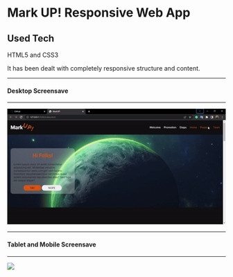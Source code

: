 # Mark UP! Responsive Web App

<h2>Used Tech</h2>

<p>HTML5 and CSS3</p>

<p>It has been dealt with completely responsive structure and content.</p>

<hr>
<h4>Desktop Screensave</h4>
<hr>
<img src="./markup-responsive-desktop.gif" />
<hr>
<h4>Tablet and Mobile Screensave</h4>
<hr>
<img src="./markup-responsive-tablet-mobile.gif" />

